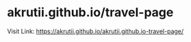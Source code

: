 # akrutii.github.io/travel-page
Visit Link:  https://akrutii.github.io/akrutii.github.io-travel-page/
